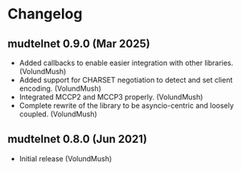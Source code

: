 # Changelog

## mudtelnet 0.9.0 (Mar 2025)
- Added callbacks to enable easier integration with other libraries. (VolundMush)
- Added support for CHARSET negotiation to detect and set client encoding. (VolundMush)
- Integrated MCCP2 and MCCP3 properly. (VolundMush)
- Complete rewrite of the library to be asyncio-centric and loosely coupled. (VolundMush)

## mudtelnet 0.8.0 (Jun 2021)
- Initial release (VolundMush)
